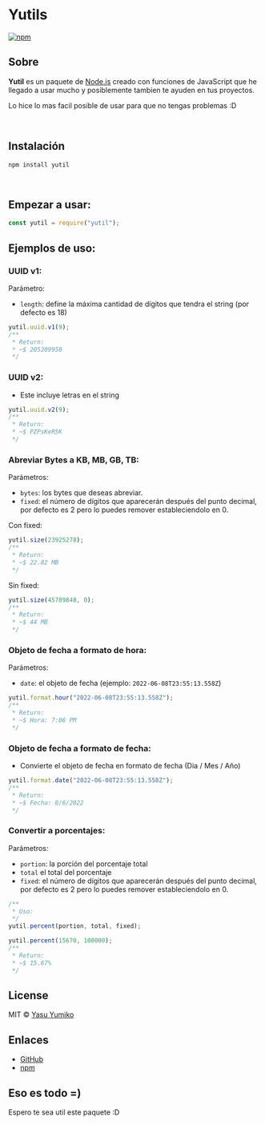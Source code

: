 # Yutils

[![npm](https://nodei.co/npm/yutil.png)](https://www.npmjs.com/package/yutil)

## Sobre

**Yutil** es un paquete de [Node.js](https://nodejs.org) creado con funciones de JavaScript que he llegado a usar mucho y posiblemente tambien te ayuden en tus proyectos.

Lo hice lo mas facil posible de usar para que no tengas problemas :D

<br>

## Instalación

```sh-session
npm install yutil
```

<br>

## Empezar a usar:
```js
const yutil = require("yutil");
```

## Ejemplos de uso:

### UUID v1:

Parámetro:

- `length`: define la máxima cantidad de dígitos que tendra el string (por defecto es 18)

```js
yutil.uuid.v1(9);
/**
 * Return:
 * ~$ 205209958
 */
```

### UUID v2:

- Este incluye letras en el string

```js
yutil.uuid.v2(9);
/**
 * Return:
 * ~$ PZPsKeR5K
 */
```

### Abreviar **Bytes** a **KB, MB, GB, TB**:

Parámetros:

- `bytes`: los bytes que deseas abreviar.
- `fixed`: el número de dígitos que aparecerán después del punto decimal, por defecto es 2 pero lo puedes remover estableciendolo en 0.

Con fixed:

```js
yutil.size(23925278);
/**
 * Return:
 * ~$ 22.82 MB
 */
```

Sin fixed:

```js
yutil.size(45789848, 0);
/**
 * Return:
 * ~$ 44 MB
 */
```

### Objeto de fecha a formato de hora:

Parámetros:

- `date`: el objeto de fecha (ejemplo: `2022-06-08T23:55:13.558Z`)

```js
yutil.format.hour("2022-06-08T23:55:13.558Z");
/**
 * Return:
 * ~$ Hora: 7:06 PM
 */
```

### Objeto de fecha a formato de fecha:

- Convierte el objeto de fecha en formato de fecha (Dia / Mes / Año)

```js
yutil.format.date("2022-06-08T23:55:13.558Z");
/**
 * Return:
 * ~$ Fecha: 8/6/2022
 */
```

### Convertir a porcentajes:

Parámetros:

- `portion`: la porción del porcentaje total
- `total` el total del porcentaje
- `fixed`: el número de dígitos que aparecerán después del punto decimal, por defecto es 2 pero lo puedes remover estableciendolo en 0.

```js
/**
 * Uso:
 */
yutil.percent(portion, total, fixed);
```
```js
yutil.percent(15670, 100000);
/**
 * Return:
 * ~$ 15.67%
 */
```

## License

MIT © [Yasu Yumiko](https://yumiko0828.ml)

## Enlaces

- [GitHub](https://github.com/Yumiko0828/Yutil)
- [npm](https://www.npmjs.com/package/Yutil)

## Eso es todo =)

Espero te sea util este paquete :D
